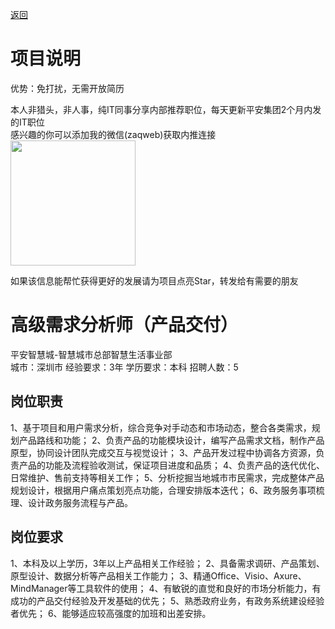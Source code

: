 [返回](../../)

# 项目说明

优势：免打扰，无需开放简历

本人非猎头，非人事，纯IT同事分享内部推荐职位，每天更新平安集团2个月内发的IT职位  
感兴趣的你可以添加我的微信(zaqweb)获取内推连接  
<img src="https://github.com/zaqweb/PA-IT-JOBS/blob/master/WechatICode.jpeg"  height="200" width="200">

如果该信息能帮忙获得更好的发展请为项目点亮Star，转发给有需要的朋友

# 高级需求分析师（产品交付）
平安智慧城-智慧城市总部智慧生活事业部  
城市：深圳市 经验要求：3年 学历要求：本科  招聘人数：5

## 岗位职责
1、基于项目和用户需求分析，综合竞争对手动态和市场动态，整合各类需求，规划产品路线和功能；
2、负责产品的功能模块设计，编写产品需求文档，制作产品原型，协同设计团队完成交互与视觉设计；
3、产品开发过程中协调各方资源，负责产品的功能及流程验收测试，保证项目进度和品质；
4、负责产品的迭代优化、日常维护、售前支持等相关工作；
5、分析挖掘当地城市市民需求，完成整体产品规划设计，根据用户痛点策划亮点功能，合理安排版本迭代；
6、政务服务事项梳理、设计政务服务流程与产品。

## 岗位要求
1、本科及以上学历，3年以上产品相关工作经验；
2、具备需求调研、产品策划、原型设计、数据分析等产品相关工作能力；
3、精通Office、Visio、Axure、MindManager等工具软件的使用；
4、有敏锐的直觉和良好的市场分析能力，有成功的产品交付经验及开发基础的优先；
5、熟悉政府业务，有政务系统建设经验者优先；
6、能够适应较高强度的加班和出差安排。




